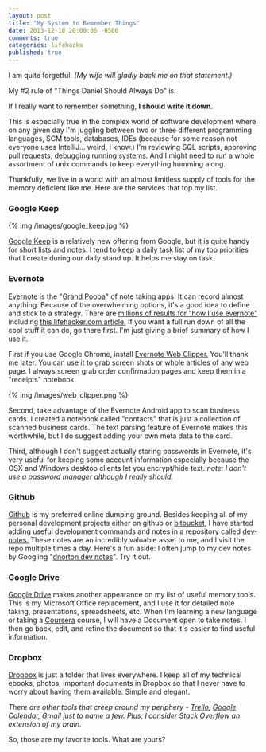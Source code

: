 ```yaml
---
layout: post
title: "My System to Remember Things"
date: 2013-12-18 20:00:06 -0500
comments: true
categories: lifehacks
published: true
---
```


I am quite forgetful. _(My wife will gladly back me on that statement.)_  

My #2 rule of "Things Daniel Should Always Do" is:  

If I really want to remember something, **I should write it down.**

This is especially true in the complex world of software development where on any given day I'm juggling between two or three different programming languages, SCM tools, databases, IDEs (because for some reason not everyone uses IntelliJ... weird, I know.) I'm reviewing SQL scripts, approving pull requests, debugging running systems.  And I might need to run a whole assortment of unix commands to keep everything humming along. 

Thankfully, we live in a world with an almost limitless supply of tools for the memory deficient like me.  Here are the services that top my list. 

### Google Keep

{% img /images/google_keep.jpg %}

[Google Keep][1] is a relatively new offering from Google, but it is quite handy for short lists and notes. I tend to keep a daily task list of my top priorities that I create during our daily stand up. It helps me stay on task.

### Evernote

[Evernote][2] is the "[Grand Pooba](http://en.wikipedia.org/wiki/Grand_Poobah)" of note taking apps. It can record almost anything. Because of the overwhelming options, it's a good idea to define and stick to a strategy. There are [millions of results for "how I use evernote"](https://www.google.com/search?q=how+I+use+evernote&oq=how+I+use+evernote&aqs=chrome..69i57j69i60l3j69i65l2.2577j0j7&sourceid=chrome&espv=210&es_sm=93&ie=UTF-8&safe=active) including [this lifehacker.com article.](http://lifehacker.com/5989980/ive-been-using-evernote-all-wrong-heres-why-its-actually-amazing) If you want a full run down of all the cool stuff it can do, go there first.  I'm just giving a brief summary of how I use it.

First if you use Google Chrome, install [Evernote Web Clipper.](https://chrome.google.com/webstore/detail/evernote-web-clipper/pioclpoplcdbaefihamjohnefbikjilc) You'll thank me later.  You can use it to grab screen shots or whole articles of any web page. I always screen grab order confirmation pages and keep them in a "receipts" notebook.

{% img /images/web_clipper.png %}

Second, take advantage of the Evernote Android app to scan business cards. I created a notebook called "contacts" that is just a collection of scanned business cards. The text parsing feature of Evernote makes this worthwhile, but I do suggest adding your own meta data to the card.

Third, although I don't suggest actually storing passwords in Evernote, it's very useful for keeping some account information especially because the OSX and Windows desktop clients let you encrypt/hide text. _note: I don't use a password manager although I really should._

### Github

[Github][3] is my preferred online dumping ground. Besides keeping all of my personal development projects either on github or [bitbucket,](https://bitbucket.org/dnorton) I have started adding useful development commands and notes in a repository called [dev-notes.](https://github.com/dnorton/dev-notes) These notes are an incredibly valuable asset to me, and I visit the repo multiple times a day. Here's a fun aside: I often jump to my dev notes by Googling "[dnorton dev notes](https://www.google.com/#q=dnorton+dev+notes)". Try it out. 

### Google Drive

[Google Drive][4] makes another appearance on my list of useful memory tools. This is my Microsoft Office replacement, and I use it for detailed note taking, presentations, spreadsheets, etc. When I'm learning a new language or taking a [Coursera](http://dnorton.org/blog/2013/10/28/courserapathy/) course, I will have a Document open to take notes. I then go back, edit, and refine the document so that it's easier to find useful information.

### Dropbox

[Dropbox][5] is just a folder that lives everywhere. I keep all of my technical ebooks, photos, important documents in Dropbox so that I never have to worry about having them available. Simple and elegant.

_There are other tools that creep around my periphery - [Trello](https://trello.com), [Google Calendar](http://calendar.google.com), [Gmail](http://gmail.com) just to name a few. Plus, I consider [Stack Overflow](http://stackoverflow.com) an extension of my brain._

So, those are my favorite tools. What are yours?


[1]: https://drive.google.com/keep "Google Keep"
[2]: https://www.evernote.com "Evernote"
[3]: https://www.github.com "Github"
[4]: https://drive.google.com/ "Google Drive"
[5]: https://www.dropbox.com "Dropbox"
